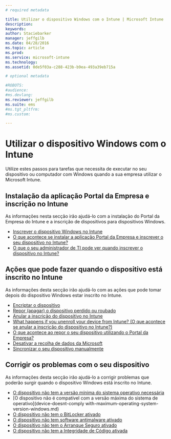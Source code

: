 ```yaml
---
# required metadata

title: Utilizar o dispositivo Windows com o Intune | Microsoft Intune
description:
keywords:
author: Staciebarker
manager: jeffgilb
ms.date: 04/28/2016
ms.topic: article
ms.prod:
ms.service: microsoft-intune
ms.technology:
ms.assetid: 0de5f03a-c288-423b-b9ea-493a39eb715a

# optional metadata

#ROBOTS:
#audience:
#ms.devlang:
ms.reviewer: jeffgilb
ms.suite: ems
#ms.tgt_pltfrm:
#ms.custom:

---
```


# Utilizar o dispositivo Windows com o Intune

Utilize estes passos para tarefas que necessita de executar no seu dispositivo ou computador com Windows quando a sua empresa utilizar o Microsoft Intune.

## Instalação da aplicação Portal da Empresa e inscrição no Intune

As informações nesta secção irão ajudá-lo com a instalação do Portal da Empresa do Intune e a inscrição de dispositivos para dispositivos Windows.

- [Inscrever o dispositivo Windows no Intune](enroll-your-device-in-intune-windows.md)</br>
- [O que acontece se instalar a aplicação Portal da Empresa e inscrever o seu dispositivo no Intune?](what-happens-if-you-install-the-company-portal-app-and-enroll-your-device-in-intune-windows.md)</br>
- [O que o seu administrador de TI pode ver quando inscrever o dispositivo no Intune?](what-can-your-it-administrator-see-when-you-enroll-your-device-in-intune-windows.md)

## Ações que pode fazer quando o dispositivo está inscrito no Intune

As informações desta secção irão ajudá-lo com as ações que pode tomar depois do dispositivo Windows estar inscrito no Intune.

- [Encriptar o dispositivo](encrypt-your-device-windows.md)</br>
- [Repor (apagar) o dispositivo perdido ou roubado](reset-erase-your-lost-or-stolen-device-windows.md)</br>
- [Anular a inscrição do dispositivo no Intune](unenroll-your-device-from-intune-windows.md)</br>
- [What happens if you unenroll your device from Intune? (O que acontece se anular a inscrição do dispositivo no Intune?)](what-happens-if-you-unenroll-your-device-from-intune-windows.md)</br>
- [O que acontece ao repor o seu dispositivo utilizando o Portal da Empresa?](what-happens-if-you-reset-your-device-using-the-company-portal-windows.md)</br>
- [Desativar a recolha de dados da Microsoft](turn-off-microsoft-usage-data-collection-windows.md)</br>
- [Sincronizar o seu dispositivo manualmente](sync-your-device-manually-windows.md)

## Corrigir os problemas com o seu dispositivo

As informações desta secção irão ajudá-lo a corrigir problemas que poderão surgir quando o dispositivo Windows está inscrito no Intune.

- [O dispositivo não tem a versão mínima do sistema operativo necessária](device-doesnt-have-the-required-minimum-operating-system-version-windows.md)</br>
- [O dispositivo não é compatível com a versão máxima do sistema de operativo](device-doesnt-comply with-maximum-operating-system-version-windows.md)</br>
- [O dispositivo não tem o BitLocker ativado](device-doesnt-have-bitlocker-enabled-windows.md)</br>
- [O dispositivo não tem software antimalware ativado](device-doesnt-have-antimalware-software-enabled-windows.md)</br>
- [O dispositivo não tem o Arranque Seguro ativado](device-doesnt-have-secure-boot-enabled-windows.md)</br>
- [O dispositivo não tem a Integridade de Código ativada](device-doesnt-have-code-integrity-enabled-windows.md)




<!--HONumber=May16_HO2-->


